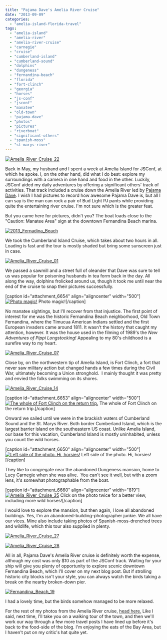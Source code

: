 ```yaml
---
title: "Pajama Dave's Amelia River Cruise"
date: "2013-09-09"
categories: 
  - "amelia-island-florida-travel"
tags: 
  - "amelia-island"
  - "amelia-river"
  - "amelia-river-cruise"
  - "carnegie"
  - "cruise"
  - "cumberland-island"
  - "cumberland-sound"
  - "dolphins"
  - "dungeness"
  - "fernandina-beach"
  - "florida"
  - "fort-clinch"
  - "georgia"
  - "horses"
  - "js-conf"
  - "jsconf"
  - "manatee"
  - "old-town"
  - "pajama-dave"
  - "photos"
  - "pictures"
  - "riverboat"
  - "significant-others"
  - "spanish-moss"
  - "st-marys-river"
---
```


[![Amelia_River_Cruise_22](http://www.rebeccagomezfarrell.com/wp-content/uploads/2013/09/Amelia_River_Cruise_22-500x332.jpg)](http://www.rebeccagomezfarrell.com/2013/09/pajama-daves-amelia-river-cruise/amelia_river_cruise_22/)

Back in May, my husband and I spent a week at Amelia Island for JSConf, at which he spoke. I, on the other hand, did what I do best: explore my surroundings with a camera in one hand and food in the other. Luckily, JSConf aided my daily adventures by offering a significant others' track of activities. That track included a cruise down the Amelia River led by [Pajama Dave](http://www.pajamalifellc.com/Amelia-River-Cruises.html). I wish I had pictures to record how awesome Pajama Dave is, but all I can say is the man can rock a pair of Bud Light PJ pants while providing quite the entertaining river cruise. I'm not sure which is the greater feat.

But you came here for pictures, didn't you? The boat loads close to the "Caution: Manatee Area" sign at the downtown Fernandina Beach marina.

[![2013_Fernadina_Beach](http://www.rebeccagomezfarrell.com/wp-content/uploads/2013/09/2013_Fernadina_Beach-375x500.jpg)](http://www.rebeccagomezfarrell.com/2013/09/pajama-daves-amelia-river-cruise/2013_fernadina_beach/)

We took the Cumberland Island Cruise, which takes about two hours in all. Loading is fast and the tour is mostly shaded but bring some sunscreen just in case.

[![Amelia_River_Cruise_01](http://www.rebeccagomezfarrell.com/wp-content/uploads/2013/09/Amelia_River_Cruise_01-500x332.jpg)](http://www.rebeccagomezfarrell.com/2013/09/pajama-daves-amelia-river-cruise/amelia_river_cruise_01/)

We passed a sawmill and a street full of oleander that Dave was sure to tell us was popular for poisoning husbands in tea form back in the day. All along the way, dolphins frolicked around us, though it took me until near the end of the cruise to snap their pictures successfully.

\[caption id="attachment\_6654" align="aligncenter" width="500"\][![Photo magic!](http://www.rebeccagomezfarrell.com/wp-content/uploads/2013/09/Amelia_River_Cruise_42-500x332.jpg)](http://www.rebeccagomezfarrell.com/2013/09/pajama-daves-amelia-river-cruise/amelia_river_cruise_42/) Photo magic!\[/caption\]

No manatee sightings, but I'll recover from that injustice. The first point of interest for me was the historic Fernandina Beach neighborhood, Old Town Fernandina, where the Timucua American Indians settled and the first European invaders came around 1811. It wasn't the history that caught my attention, however. It was the house used in the filming of 1989's the _New Adventures of Pippi Longstocking!_ Appealing to my 80's childhood is a surefire way to my heart.

[![Amelia_River_Cruise_07](http://www.rebeccagomezfarrell.com/wp-content/uploads/2013/09/Amelia_River_Cruise_07-500x332.jpg)](http://www.rebeccagomezfarrell.com/2013/09/pajama-daves-amelia-river-cruise/amelia_river_cruise_07/)

Close by, on the northwestern tip of Amelia Island, is Fort Clinch, a fort that never saw military action but changed hands a few times during the Civil War, ultimately becoming a Union stronghold.  I mainly thought it was pretty and envied the folks swimming on its shores.

[![Amelia_River_Cruise_14](http://www.rebeccagomezfarrell.com/wp-content/uploads/2013/09/Amelia_River_Cruise_14-332x500.jpg)](http://www.rebeccagomezfarrell.com/2013/09/pajama-daves-amelia-river-cruise/amelia_river_cruise_14/)

\[caption id="attachment\_6653" align="aligncenter" width="500"\][![The whole of Fort Clinch on the return trip.](http://www.rebeccagomezfarrell.com/wp-content/uploads/2013/09/Amelia_River_Cruise_40-500x332.jpg)](http://www.rebeccagomezfarrell.com/2013/09/pajama-daves-amelia-river-cruise/amelia_river_cruise_40/) The whole of Fort Clinch on the return trip.\[/caption\]

Onward we sailed until we were in the brackish waters of Cumberland Sound and the St. Marys River. Both border Cumberland Island, which is the largest barrier island on the southeastern US coast. Unlike Amelia Island, our base for this vacation, Cumberland Island is mostly uninhabited, unless you count the wild horses.

\[caption id="attachment\_6650" align="aligncenter" width="500"\][![Left side of the photo. Hi, horsies!](http://www.rebeccagomezfarrell.com/wp-content/uploads/2013/09/Amelia_River_Cruise_30-500x332.jpg)](http://www.rebeccagomezfarrell.com/2013/09/pajama-daves-amelia-river-cruise/amelia_river_cruise_30/) Left side of the photo. Hi, horsies!\[/caption\]

They like to congregate near the abandoned Dungeness mansion, home to Lucy Carnegie when she was alive.  You can't see it well, but with a zoom lens, it's somewhat photographable from the boat.

\[caption id="attachment\_6660" align="aligncenter" width="819"\][![Amelia_River_Cruise_35](http://www.rebeccagomezfarrell.com/wp-content/uploads/2013/09/Amelia_River_Cruise_351-1024x324.jpg)](http://www.rebeccagomezfarrell.com/2013/09/pajama-daves-amelia-river-cruise/amelia_river_cruise_35-2/) Click on the photo twice for a better view, including more wild horses!\[/caption\]

I would love to explore the mansion, but then again, I love all abandoned buildings. Yes, I'm an abandoned-building-photographer junkie. We all have our vices. Mine also include taking photos of Spanish-moss-drenched trees and wildlife, which this tour also supplied in plenty.

[![Amelia_River_Cruise_27](http://www.rebeccagomezfarrell.com/wp-content/uploads/2013/09/Amelia_River_Cruise_27-500x332.jpg)](http://www.rebeccagomezfarrell.com/2013/09/pajama-daves-amelia-river-cruise/amelia_river_cruise_27/)

[![Amelia_River_Cruise_28](http://www.rebeccagomezfarrell.com/wp-content/uploads/2013/09/Amelia_River_Cruise_28-500x332.jpg)](http://www.rebeccagomezfarrell.com/2013/09/pajama-daves-amelia-river-cruise/amelia_river_cruise_28/)

All in all, Pajama Dave's Amelia River cruise is definitely worth the expense, although my cost was only $10 as part of the JSConf track. Waiting for your ship will give you plenty of opportunity to explore scenic downtown Fernandina Beach, which I'll cover on my next blog post. But if strolling historic city blocks isn't your style, you can always watch the birds taking a break on the nearby broken-down pier.

[![Fernandina_Beach_19](http://www.rebeccagomezfarrell.com/wp-content/uploads/2013/09/Fernandina_Beach_19-500x332.jpg)](http://www.rebeccagomezfarrell.com/2013/09/pajama-daves-amelia-river-cruise/fernandina_beach_19/)

I had a lovely time, but the birds somehow managed to be more relaxed.

For the rest of my photos from the Amelia River cruise, [head here.](https://www.facebook.com/media/set/?set=a.10151471560149607.1073741833.567409606&type=1&l=b958eeac05) Like I said, next time, I'll take you on a walking tour of the town, and then we'll work our way through a few more travel posts I have lined up before it's back to the food-side of the blog. I'm enjoying the eats of the Bay Area, but I haven't put on my critic's hat quite yet.
